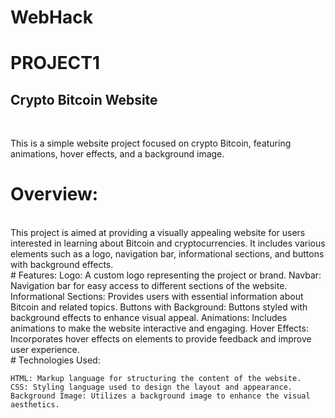 # WebHack
<h1>PROJECT1</h1>
<h2>Crypto Bitcoin Website</h2>
<br>

<p>This is a simple website project focused on crypto Bitcoin, featuring animations, hover effects, and a background image.
</p>

# Overview:
<br>
This project is aimed at providing a visually appealing website for users interested in learning about Bitcoin and cryptocurrencies. It includes various elements such as a logo, navigation bar, informational sections, and buttons with background effects.
<br>
# Features:
    Logo: A custom logo representing the project or brand.
    Navbar: Navigation bar for easy access to different sections of the website.
    Informational Sections: Provides users with essential information about Bitcoin and related topics.
    Buttons with Background: Buttons styled with background effects to enhance visual appeal.
    Animations: Includes animations to make the website interactive and engaging.
    Hover Effects: Incorporates hover effects on elements to provide feedback and improve user experience.
<br>
# Technologies Used:

    HTML: Markup language for structuring the content of the website.
    CSS: Styling language used to design the layout and appearance.
    Background Image: Utilizes a background image to enhance the visual aesthetics.

